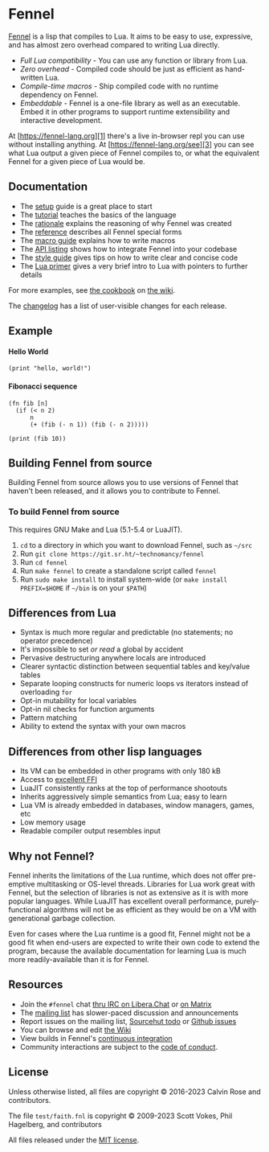 # Fennel

[Fennel][1] is a lisp that compiles to Lua. It aims to be easy to use,
expressive, and has almost zero overhead compared to writing Lua directly.

* *Full Lua compatibility* - You can use any function or library from Lua.
* *Zero overhead* - Compiled code should be just as efficient as hand-written Lua.
* *Compile-time macros* - Ship compiled code with no runtime dependency on Fennel.
* *Embeddable* - Fennel is a one-file library as well as an executable. Embed it in other programs to support runtime extensibility and interactive development.

At [https://fennel-lang.org][1] there's a live in-browser repl you can
use without installing anything. At [https://fennel-lang.org/see][3]
you can see what Lua output a given piece of Fennel compiles to, or
what the equivalent Fennel for a given piece of Lua would be.

## Documentation

* The [setup](setup.md) guide is a great place to start
* The [tutorial](tutorial.md) teaches the basics of the language
* The [rationale](rationale.md) explains the reasoning of why Fennel was created
* The [reference](reference.md) describes all Fennel special forms
* The [macro guide](macros.md) explains how to write macros
* The [API listing](api.md) shows how to integrate Fennel into your codebase
* The [style guide](style.md) gives tips on how to write clear and concise code
* The [Lua primer](lua-primer.md) gives a very brief intro to Lua with
  pointers to further details

For more examples, see [the cookbook][2] on [the wiki][7].

The [changelog](changelog.md) has a list of user-visible changes for
each release.

## Example

#### Hello World
```Fennel
(print "hello, world!")
```

#### Fibonacci sequence
```Fennel
(fn fib [n]
  (if (< n 2)
      n
      (+ (fib (- n 1)) (fib (- n 2)))))

(print (fib 10))
```

## Building Fennel from source

Building Fennel from source allows you to use versions of Fennel that
haven't been released, and it allows you to contribute to Fennel.

### To build Fennel from source

This requires GNU Make and Lua (5.1-5.4 or LuaJIT).

1. `cd` to a directory in which you want to download Fennel, such as `~/src`
2. Run `git clone https://git.sr.ht/~technomancy/fennel`
3. Run `cd fennel`
4. Run `make fennel` to create a standalone script called `fennel`
5. Run `sudo make install` to install system-wide (or `make install
   PREFIX=$HOME` if `~/bin` is on your `$PATH`)

## Differences from Lua

* Syntax is much more regular and predictable (no statements; no operator precedence)
* It's impossible to set *or read* a global by accident
* Pervasive destructuring anywhere locals are introduced
* Clearer syntactic distinction between sequential tables and key/value tables
* Separate looping constructs for numeric loops vs iterators instead of overloading `for`
* Opt-in mutability for local variables
* Opt-in nil checks for function arguments
* Pattern matching
* Ability to extend the syntax with your own macros

## Differences from other lisp languages

* Its VM can be embedded in other programs with only 180 kB
* Access to [excellent FFI][4]
* LuaJIT consistently ranks at the top of performance shootouts
* Inherits aggressively simple semantics from Lua; easy to learn
* Lua VM is already embedded in databases, window managers, games, etc
* Low memory usage
* Readable compiler output resembles input

## Why not Fennel?

Fennel inherits the limitations of the Lua runtime, which does not offer
pre-emptive multitasking or OS-level threads. Libraries for Lua work
great with Fennel, but the selection of libraries is not as extensive
as it is with more popular languages. While LuaJIT has excellent
overall performance, purely-functional algorithms will not be as
efficient as they would be on a VM with generational garbage collection.

Even for cases where the Lua runtime is a good fit, Fennel might not
be a good fit when end-users are expected to write their own code to
extend the program, because the available documentation for learning
Lua is much more readily-available than it is for Fennel.

## Resources

* Join the `#fennel` chat [thru IRC on Libera.Chat][9] or [on Matrix][10]
* The [mailing list][5] has slower-paced discussion and announcements
* Report issues on the mailing list, [Sourcehut todo][11] or [Github issues][12]
* You can browse and edit [the Wiki][7]
* View builds in Fennel's [continuous integration][8]
* Community interactions are subject to the [code of conduct](CODE-OF-CONDUCT.md).

## License

Unless otherwise listed, all files are copyright © 2016-2023 Calvin
Rose and contributors.

The file `test/faith.fnl` is copyright © 2009-2023 Scott Vokes, Phil
Hagelberg, and contributors

All files released under the [MIT license](LICENSE).

[1]: https://fennel-lang.org
[2]: https://wiki.fennel-lang.org/Cookbook
[3]: https://fennel-lang.org/see
[4]: http://luajit.org/ext_ffi_tutorial.html
[5]: https://lists.sr.ht/%7Etechnomancy/fennel
[7]: https://wiki.fennel-lang.org/
[8]: https://builds.sr.ht/~technomancy/fennel
[9]: https://libera.chat
[10]: https://matrix.to/#/!rnpLWzzTijEUDhhtjW:matrix.org?via=matrix.org
[11]: https://todo.sr.ht/~technomancy/fennel
[12]: https://github.com/bakpakin/Fennel/issues
